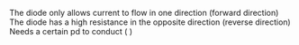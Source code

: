 
The diode only allows current to flow in one direction (forward direction)
The diode has a high resistance in the opposite direction (reverse direction)
Needs a certain pd to conduct ( )